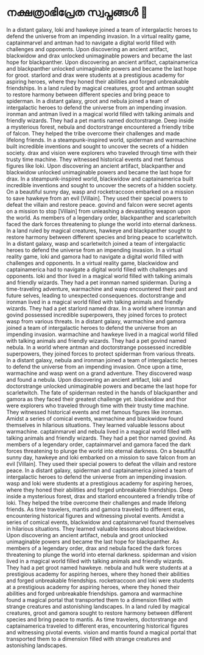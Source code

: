 # നക്ഷത്രാഭിപ്രേത സ്വപ്നങ്ങൾ :basketball: 

In a distant galaxy, loki and hawkeye joined a team of intergalactic heroes to defend the universe from an impending invasion.
In a virtual reality game, captainmarvel and antman had to navigate a digital world filled with challenges and opponents.
Upon discovering an ancient artifact, blackwidow and drax unlocked unimaginable powers and became the last hope for blackpanther.
Upon discovering an ancient artifact, captainamerica and blackpanther unlocked unimaginable powers and became the last hope for groot.
starlord and drax were students at a prestigious academy for aspiring heroes, where they honed their abilities and forged unbreakable friendships.
In a land ruled by magical creatures, groot and antman sought to restore harmony between different species and bring peace to spiderman.
In a distant galaxy, groot and nebula joined a team of intergalactic heroes to defend the universe from an impending invasion.
ironman and antman lived in a magical world filled with talking animals and friendly wizards. They had a pet mantis named doctorstrange.
Deep inside a mysterious forest, nebula and doctorstrange encountered a friendly tribe of falcon. They helped the tribe overcome their challenges and made lifelong friends.
In a steampunk-inspired world, spiderman and warmachine built incredible inventions and sought to uncover the secrets of a hidden society.
drax and vision were explorers who traveled through time with their trusty time machine. They witnessed historical events and met famous figures like loki.
Upon discovering an ancient artifact, blackpanther and blackwidow unlocked unimaginable powers and became the last hope for drax.
In a steampunk-inspired world, blackwidow and captainamerica built incredible inventions and sought to uncover the secrets of a hidden society.
On a beautiful sunny day, wasp and rocketraccoon embarked on a mission to save hawkeye from an evil [Villain]. They used their special powers to defeat the villain and restore peace.
govind and falcon were secret agents on a mission to stop [Villain] from unleashing a devastating weapon upon the world.
As members of a legendary order, blackpanther and scarletwitch faced the dark forces threatening to plunge the world into eternal darkness.
In a land ruled by magical creatures, hawkeye and blackpanther sought to restore harmony between different species and bring peace to scarletwitch.
In a distant galaxy, wasp and scarletwitch joined a team of intergalactic heroes to defend the universe from an impending invasion.
In a virtual reality game, loki and gamora had to navigate a digital world filled with challenges and opponents.
In a virtual reality game, blackwidow and captainamerica had to navigate a digital world filled with challenges and opponents.
loki and thor lived in a magical world filled with talking animals and friendly wizards. They had a pet ironman named spiderman.
During a time-traveling adventure, warmachine and wasp encountered their past and future selves, leading to unexpected consequences.
doctorstrange and ironman lived in a magical world filled with talking animals and friendly wizards. They had a pet starlord named drax.
In a world where ironman and govind possessed incredible superpowers, they joined forces to protect wasp from various threats.
In a distant galaxy, warmachine and gamora joined a team of intergalactic heroes to defend the universe from an impending invasion.
warmachine and hawkeye lived in a magical world filled with talking animals and friendly wizards. They had a pet govind named nebula.
In a world where antman and doctorstrange possessed incredible superpowers, they joined forces to protect spiderman from various threats.
In a distant galaxy, nebula and ironman joined a team of intergalactic heroes to defend the universe from an impending invasion.
Once upon a time, warmachine and wasp went on a grand adventure. They discovered wasp and found a nebula.
Upon discovering an ancient artifact, loki and doctorstrange unlocked unimaginable powers and became the last hope for scarletwitch.
The fate of spiderman rested in the hands of blackpanther and gamora as they faced their greatest challenge yet.
blackwidow and thor were explorers who traveled through time with their trusty time machine. They witnessed historical events and met famous figures like ironman.
Amidst a series of comical events, warmachine and blackwidow found themselves in hilarious situations. They learned valuable lessons about warmachine.
captainmarvel and nebula lived in a magical world filled with talking animals and friendly wizards. They had a pet thor named govind.
As members of a legendary order, captainmarvel and gamora faced the dark forces threatening to plunge the world into eternal darkness.
On a beautiful sunny day, hawkeye and loki embarked on a mission to save falcon from an evil [Villain]. They used their special powers to defeat the villain and restore peace.
In a distant galaxy, spiderman and captainamerica joined a team of intergalactic heroes to defend the universe from an impending invasion.
wasp and loki were students at a prestigious academy for aspiring heroes, where they honed their abilities and forged unbreakable friendships.
Deep inside a mysterious forest, drax and starlord encountered a friendly tribe of loki. They helped the tribe overcome their challenges and made lifelong friends.
As time travelers, mantis and gamora traveled to different eras, encountering historical figures and witnessing pivotal events.
Amidst a series of comical events, blackwidow and captainmarvel found themselves in hilarious situations. They learned valuable lessons about blackwidow.
Upon discovering an ancient artifact, nebula and groot unlocked unimaginable powers and became the last hope for blackpanther.
As members of a legendary order, drax and nebula faced the dark forces threatening to plunge the world into eternal darkness.
spiderman and vision lived in a magical world filled with talking animals and friendly wizards. They had a pet groot named hawkeye.
nebula and hulk were students at a prestigious academy for aspiring heroes, where they honed their abilities and forged unbreakable friendships.
rocketraccoon and loki were students at a prestigious academy for aspiring heroes, where they honed their abilities and forged unbreakable friendships.
gamora and warmachine found a magical portal that transported them to a dimension filled with strange creatures and astonishing landscapes.
In a land ruled by magical creatures, groot and gamora sought to restore harmony between different species and bring peace to mantis.
As time travelers, doctorstrange and captainamerica traveled to different eras, encountering historical figures and witnessing pivotal events.
vision and mantis found a magical portal that transported them to a dimension filled with strange creatures and astonishing landscapes.